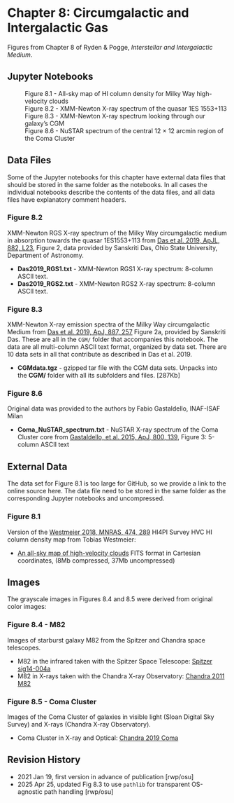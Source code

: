# Chapter 8: Circumgalactic and Intergalactic Gas

Figures from Chapter 8 of Ryden & Pogge, *Interstellar and Intergalactic Medium*.

## Jupyter Notebooks
<dl>
<dd>Figure 8.1 - All-sky map of HI column density for Milky Way high-velocity clouds
<dd>Figure 8.2 - XMM-Newton X-ray spectrum of the quasar 1ES 1553+113
<dd>Figure 8.3 - XMM-Newton X-ray spectrum looking through our galaxy’s CGM
<dd>Figure 8.6 - NuSTAR spectrum of the central 12 × 12 arcmin region of the Coma Cluster
</dl>

## Data Files

Some of the Jupyter notebooks for this chapter have external data files that should be stored in the same
folder as the notebooks.  In all cases the individual notebooks describe the contents of the data files, 
and all data files have explanatory comment headers.

### Figure 8.2
XMM-Newton RGS X-ray spectrum of the Milky Way circumgalactic medium in absorption towards the quasar 1ES1553+113 from
[Das et al. 2019, ApJL, 882, L23](https://ui.adsabs.harvard.edu/abs/2019ApJ...882L..23D), Figure 2, data provided by
Sanskriti Das, Ohio State University, Department of Astronomy.
* **Das2019_RGS1.txt** - XMM-Newton RGS1 X-ray spectrum: 8-column ASCII text.
* **Das2019_RGS2.txt** - XMM-Newton RGS2 X-ray spectrum: 8-column ASCII text.

### Figure 8.3
XMM-Newton X-ray emission spectra of the Milky Way circumgalactic Medium from [Das et al. 2019, ApJ, 887, 257](https://ui.adsabs.harvard.edu/abs/2019ApJ...887..257D)
Figure 2a, provided by Sanskriti Das.  These are all in the `CGM/` folder that accompanies this notebook. The data are all multi-column ASCII text format,
organized by data set. There are 10 data sets in all that contribute as described in Das et al. 2019. 
* **CGMdata.tgz** - gzipped tar file with the CGM data sets.  Unpacks into the **CGM/** folder with all its subfolders and files. [287Kb]

### Figure 8.6
Original data was provided to the authors by Fabio Gastaldello, INAF-ISAF Milan
* **Coma_NuSTAR_spectrum.txt** - NuSTAR X-ray spectrum of the Coma Cluster core from [Gastaldello, et al. 2015, ApJ, 800, 139](https://ui.adsabs.harvard.edu/abs/2015ApJ...800..139G/), Figure 3: 5-column ASCII text

## External Data
The data set for Figure 8.1 is too large for GitHub, so we provide a link to the online source here.  The data file need to be
stored in the same folder as the corresponding Jupyter notebooks and uncompressed.

### Figure 8.1
Version of the [Westmeier 2018, MNRAS, 474, 289](https://ui.adsabs.harvard.edu/abs/2018MNRAS.474..289W) HI4PI Survey HVC HI column density map from Tobias Westmeier:
* [An all-sky map of high-velocity clouds](https://www.atnf.csiro.au/people/Tobias.Westmeier/research_hvcsky.php#download) FITS format in Cartesian coordinates,
(8Mb compressed, 37Mb uncompressed)

## Images
The grayscale images in Figures 8.4 and 8.5 were derived from original color images:

### Figure 8.4 - M82
Images of starburst galaxy M82 from the Spitzer and Chandra space telescopes.
  * M82 in the infrared taken with the Spitzer Space Telescope: [Spitzer sig14-004a](http://www.spitzer.caltech.edu/images/5743-sig14-004a-The-Cigar-Galaxy-M82)
  * M82 in X-rays taken with the Chandra X-ray Observatory: [Chandra 2011 M82](https://chandra.harvard.edu/photo/2011/m82/)

### Figure 8.5 - Coma Cluster
Images of the Coma Cluster of galaxies in visible light (Sloan Digital Sky Survey) and X-rays (Chandra X-ray Observatory).
  * Coma Cluster in X-ray and Optical: [Chandra 2019 Coma](https://chandra.harvard.edu/photo/2019/coma/)

## Revision History

* 2021 Jan 19, first version in advance of publication [rwp/osu]
* 2025 Apr 25, updated Fig 8.3 to use `pathlib` for transparent OS-agnostic path handling [rwp/osu]

